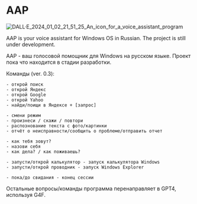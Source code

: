 # AAP
![DALL·E_2024_01_02_21_51_25_An_icon_for_a_voice_assistant_program](https://github.com/YellowStranger/AAP/assets/103959725/5f394996-5e8f-46db-a4af-60e198d889bd)

AAP is your voice assistant for Windows OS in Russian. The project is still under development.

AAP - ваш голосовой помощник для Windows на русском языке. Проект пока что находится в стадии разработки. 

Команды (ver. 0.3):

 	- открой поиск
	- открой Яндекс
	- открой Google
	- открой Yahoo
	- найди/поищи в Яндексе + [запрос]
 
	- смени режим
 	- произнеси / скажи / повтори
 	- распознование текста с фото/картинки
  	- отчёт о неисправности/сообщить о проблеме/отправить отчет

  	- как тебя зовут?
	- назови себя
	- как дела? / как поживаешь?
 	
  	- запусти/открой калькулятор - запуск калькулятора Windows
	- запусти/открой проводник - запуск Windows Explorer

  	- пока/до свидания - конец сессии

   Остальные вопросы/команды программа перенаправляет в GPT4, используя G4F.
